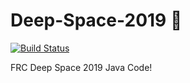 # Deep-Space-2019 :rocket:
[![Build Status](https://travis-ci.com/frc-emotion/Deep-Space-2019.svg?token=Aiy8Fpt4BmbpVzZsMavj&branch=wrists)](https://travis-ci.com/frc-emotion/Deep-Space-2019)
  
FRC Deep Space 2019 Java Code!
